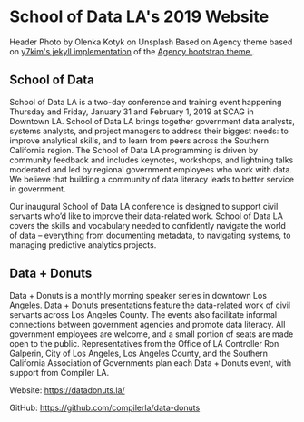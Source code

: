 School of Data LA's 2019 Website
====================

Header Photo by Olenka Kotyk on Unsplash
Based on Agency theme based on [y7kim's jekyll implementation](https://y7kim.github.io/agency-jekyll-theme) of the [Agency bootstrap theme ](https://startbootstrap.com/template-overviews/agency/).

## School of Data

School of Data LA is a two-day conference and training event happening Thursday and Friday, January 31 and February 1, 2019 at SCAG in Downtown LA. School of Data LA brings together government data analysts, systems analysts, and project managers to address their biggest needs: to improve analytical skills, and to learn from peers across the Southern California region. The School of Data LA programming is driven by community feedback and includes keynotes, workshops, and lightning talks moderated and led by regional government employees who work with data. We believe that building a community of data literacy leads to better service in government.

Our inaugural School of Data LA conference is designed to support civil servants who’d like to improve their data-related work. School of Data LA covers the skills and vocabulary needed to confidently navigate the world of data – everything from documenting metadata, to navigating systems, to managing predictive analytics projects.

## Data + Donuts

Data + Donuts is a monthly morning speaker series in downtown Los Angeles. Data + Donuts presentations feature the data-related work of civil servants across Los Angeles County. The events also facilitate informal connections between government agencies and promote data literacy. All government employees are welcome, and a small portion of seats are made open to the public. Representatives from the Office of LA Controller Ron Galperin, City of Los Angeles, Los Angeles County, and the Southern California Association of Governments plan each Data + Donuts event, with support from Compiler LA.

Website: https://datadonuts.la/

GitHub: https://github.com/compilerla/data-donuts